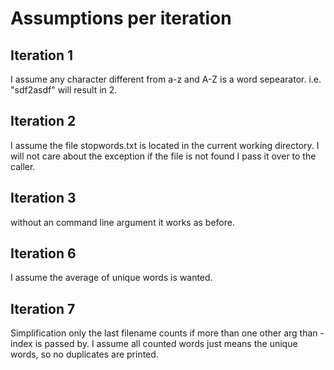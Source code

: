 # Assumptions per iteration

## Iteration 1

I assume any character different from a-z and A-Z is a word sepearator.
i.e. "sdf2asdf" will result in 2.

## Iteration 2

I assume the file stopwords.txt is located in the current working directory.
I will not care about the exception if the file is not found I pass it over to the caller.

## Iteration 3

without an command line argument it works as before.

## Iteration 6

I assume the average of unique words is wanted.

## Iteration 7

Simplification only the last filename counts if more than one other arg than -index is passed by.
I assume all counted words just means the unique words, so no duplicates are printed.
